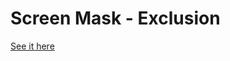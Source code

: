 # Screen Mask - Exclusion
[See it here](https://unoctium1.github.io/P5JS-Sketches/ScreenMaskExclude/)
